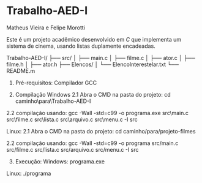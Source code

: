 # Trabalho-AED-I
Matheus Vieira e Felipe Morotti

Este é um projeto acadêmico desenvolvido em *C* que implementa um sistema de cinema, usando listas duplamente encadeadas.

Trabalho-AED-I/
├── src/
│   ├── main.c
│   ├── filme.c
│   ├── ator.c
│   ├── filme.h
│   ├── ator.h
├── Elencos/
│   └── ElencoInterestelar.txt
└── README.m

1. Pré-requisitos:
Compilador GCC

2. Compilação
Windows
2.1 Abra o CMD na pasta do projeto:
cd caminho\para\Trabalho-AED-I

2.2 compilação usando:
gcc -Wall -std=c99 -o programa.exe src\main.c src\filme.c src\lista.c src\arquivo.c src\menu.c -I src

Linux:
2.1 Abra o CMD na pasta do projeto:
cd caminho/para/projeto-filmes

2.2 compilação usando:
gcc -Wall -std=c99 -o programa src/main.c src/filme.c src/lista.c src/arquivo.c src/menu.c -I src

3. Execução:
Windows:
programa.exe

Linux:
./programa

